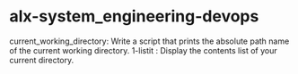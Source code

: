 # alx-system_engineering-devops
current_working_directory: Write a script that prints the absolute path name of the current working directory.
1-listit : Display the contents list of your current directory.
